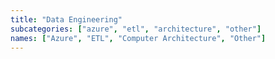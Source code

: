 ```yaml
---
title: "Data Engineering"
subcategories: ["azure", "etl", "architecture", "other"]
names: ["Azure", "ETL", "Computer Architecture", "Other"]
---
```


